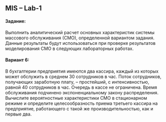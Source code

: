 MIS – Lab-1
-------------
#### Задание:
Выполнить аналитический расчет основных характеристик системы массового обслуживания (СМО), определенной вариантом задания. Данные результаты будут использоваться при проверке результатов моделирования СМО в следующих лабораторных работах.

#### Вариант 6:
В бухгалтерии предприятия имеются два кассира, каждый из которых может обслужить в среднем 30 сотрудников в час. Поток сотрудников, получающих заработную плату, – простейший, с интенсивностью, равной 40 сотрудников в час. Очередь в кассе не ограничена. Время обслуживания подчинено экспоненциальному закону распределения. Вычислите вероятностные характеристики СМО в стационарном режиме и определите целесообразность приема третьего кассира на предприятие, работающего с такой же производительностью, как и первые два.
